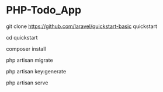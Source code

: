 # PHP-Todo_App
git clone https://github.com/laravel/quickstart-basic quickstart

cd quickstart

composer install

php artisan migrate

php artisan key:generate

php artisan serve
